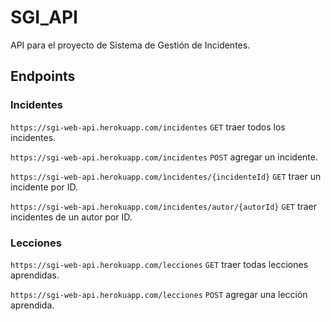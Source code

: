 # SGI_API

API para el proyecto de Sistema de Gestión de Incidentes.

## Endpoints

### Incidentes

`https://sgi-web-api.herokuapp.com/incidentes` `GET` traer todos los incidentes.

`https://sgi-web-api.herokuapp.com/incidentes` `POST` agregar un incidente.

`https://sgi-web-api.herokuapp.com/ìncidentes/{incidenteId}` `GET` traer un incidente por ID.

`https://sgi-web-api.herokuapp.com/incidentes/autor/{autorId}` `GET` traer incidentes de un autor por ID.


### Lecciones

`https://sgi-web-api.herokuapp.com/lecciones` `GET` traer  todas lecciones aprendidas.

`https://sgi-web-api.herokuapp.com/lecciones` `POST` agregar una lección aprendida.
